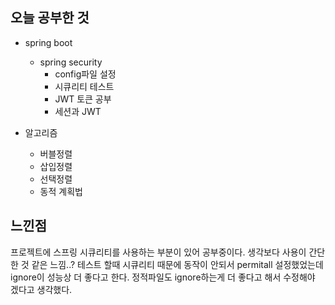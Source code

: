 ## 오늘 공부한 것

- spring boot
    - spring security
        - config파일 설정
        - 시큐리티 테스트
        - JWT 토큰 공부
        - 세션과 JWT


- 알고리즘
    - 버블정렬
    - 삽입정렬
    - 선택정렬
    - 동적 계획법


  


## 느낀점

프로젝트에 스프링 시큐리티를 사용하는 부분이 있어 공부중이다. 생각보다 사용이 간단한 것 같은 느낌..? 테스트 할때 시큐리티 때문에 동작이 안되서 permitall 설정했었는데 ignore이 성능상 더 좋다고 한다. 정적파일도 ignore하는게 더 좋다고 해서 수정해야 겠다고 생각했다. 

